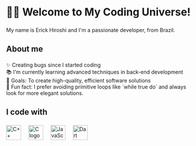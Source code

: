 <h1 align="left">🧙‍♂️ Welcome to My Coding Universe!</h1>

###

<p align="left">My name is Erick Hiroshi and I'm a passionate developer, from Brazil.</p>

###

<h2 align="left">About me</h2>

###

<p align="left">✨ Creating bugs since I started coding<br>📚 I'm currently learning advanced techniques in back-end development<br>🎯 Goals: To create high-quality, efficient software solutions<br>🎲 Fun fact: I prefer avoiding primitive loops like `while true do` and always look for more elegant solutions.</p>

###

<h2 align="left">I code with</h2>

###

<div align="left">
  <img src="https://cdn.jsdelivr.net/gh/devicons/devicon/icons/cplusplus/cplusplus-original.svg" height="40" alt="C++ logo"  />
  <img width="12" />
  <img src="https://cdn.jsdelivr.net/gh/devicons/devicon/icons/c/c-original.svg" height="40" alt="C logo"  />
  <img width="12" />
  <img src="https://cdn.jsdelivr.net/gh/devicons/devicon/icons/javascript/javascript-original.svg" height="40" alt="JavaScript logo"  />
  <img width="12" />
  <img src="https://cdn.jsdelivr.net/gh/devicons/devicon/icons/dart/dart-original.svg" height="40" alt="Dart logo"  />
</div>

###
